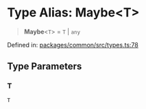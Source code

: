 # Type Alias: Maybe&lt;T&gt;

> **Maybe**&lt;`T`&gt; = `T` \| `any`

Defined in: [packages/common/src/types.ts:78](https://github.com/dcdpr/did-btcr2-js/blob/c82bc5c69016e1146a0c52c6e6b21621f5abd6d4/packages/common/src/types.ts#L78)

## Type Parameters

### T

`T`
